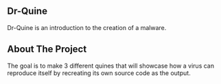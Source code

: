 ## Dr-Quine

Dr-Quine is an introduction to the creation of a malware.
## About The Project

The goal is to make 3 different quines that will showcase how a virus can reproduce itself by recreating its own source code as the output.
